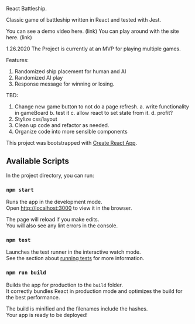 React Battleship.

Classic game of battleship written in React and tested with Jest. 

You can see a demo video here. (link)
You can play around with the site here. (link)

1.26.2020 
The Project is currently at an MVP for playing multiple games.

Features:
1. Randomized ship placement for human and AI
2. Randomized AI play
3. Response message for winning or losing.

TBD:
1. Change new game button to not do a page refresh.
    a. write functionality in gameBoard
    b. test it
    c. allow react to set state from it.
    d. profit?
2. Stylize css/layout
3. Clean up code and refactor as needed.
4. Organize code into more sensible components



This project was bootstrapped with [Create React App](https://github.com/facebook/create-react-app).

## Available Scripts

In the project directory, you can run:

### `npm start`

Runs the app in the development mode.<br />
Open [http://localhost:3000](http://localhost:3000) to view it in the browser.

The page will reload if you make edits.<br />
You will also see any lint errors in the console.

### `npm test`

Launches the test runner in the interactive watch mode.<br />
See the section about [running tests](https://facebook.github.io/create-react-app/docs/running-tests) for more information.

### `npm run build`

Builds the app for production to the `build` folder.<br />
It correctly bundles React in production mode and optimizes the build for the best performance.

The build is minified and the filenames include the hashes.<br />
Your app is ready to be deployed!